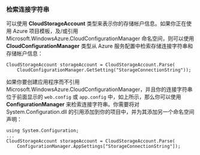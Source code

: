 ﻿### 检索连接字符串
可以使用 **CloudStorageAccount** 类型来表示你的存储帐户信息。如果你正在使用 Azure 项目模板，及/或引用 Microsoft.WindowsAzure.CloudConfigurationManager 命名空间，则可以使用 **CloudConfigurationManager** 类型从 Azure 服务配置中检索存储连接字符串和存储帐户信息：

    CloudStorageAccount storageAccount = CloudStorageAccount.Parse(
        CloudConfigurationManager.GetSetting("StorageConnectionString"));

如果你要创建应用程序而不引用 Microsoft.WindowsAzure.CloudConfigurationManager，并且你的连接字符串位于前面显示的 `web.config` 或 `app.config` 中，如上所示，那么你可以使用 **ConfigurationManager** 来检索连接字符串。你需要将对 System.Configuration.dll 的引用添加到你的项目中，并为其添加另一个命名空间声明：

	using System.Configuration;
	...
	CloudStorageAccount storageAccount = CloudStorageAccount.Parse(
		ConfigurationManager.AppSettings["StorageConnectionString"]);

<!---HONumber=Mooncake_0405_2016-->